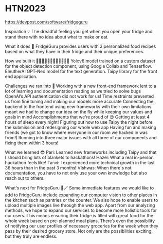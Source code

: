 # HTN2023
https://devpost.com/software/fridgeguru

Inspiration 💡
The dreadful feeling you get when you open your fridge and stand there with no idea about what to make or eat.

What it does 🥗
FridgeGuru provides users with 3 personalized food recipes based on what they have in their fridge and their unique preferences.

How we built it 👩🏽‍💻👩🏽‍💻👩🏽‍💻👨🏽‍💻
Yolov8 model trained on a custom dataset for the object detection component, using Google Collab and Tenserflow. EleutherAI GPT-Neo model for the text generation. Taipy library for the front end application.

Challenges we ran into 🚧
Working with a new front-end framework lent to a lot of learning and documentation reading as we tried to solve bugs
OpenAI’s API authentication did not work for us!
Time restraints prevented us from fine tuning and making our models more accurate
Connecting the backend to the frontend using new frameworks with their own limitations meant we had to change our idea on the fly while keeping our values and goals in mind
Accomplishments that we're proud of 😌
Getting at least 4 hours of sleep every night! Figuring out how to use Taipy the night before the submission and redesigning our whole web app Having fun and making friends (we got to know where everyone in our room we hacked in was from!) Running into three major issues with all three of our components and fixing them within 3 hours!

What we learned 😎
Pari: Learned new frameworks including Taipy and that I should bring lots of blankets to hackathons! Hazel: What a real in-person hackathon feels like! Tanvi: I experienced more technical growth in the last 36 hours than in the past 3 months! VIshwas: When there's not documentation, you have to not only use your own knowledge but also reach out to others.

What's next for FridgeGuru 🧚🪄
Some immediate features we would like to add to FridgeGuru include expanding our computer vision to other places in the kitchen such as pantries or the counter. We also hope to enable users to upload multiple images live through the web app. Apart from our analyzing methods, we hope to expand our services to become more holistic tools for our users. This means ensuring their fridge is filled with great food for the whole week based on pre-planned meal plans. There’s even the possibility of notifying our user profiles of necessary groceries for the week when they pass by their desired grocery store. Not only are the possibilities exciting, but they truly are endless.
